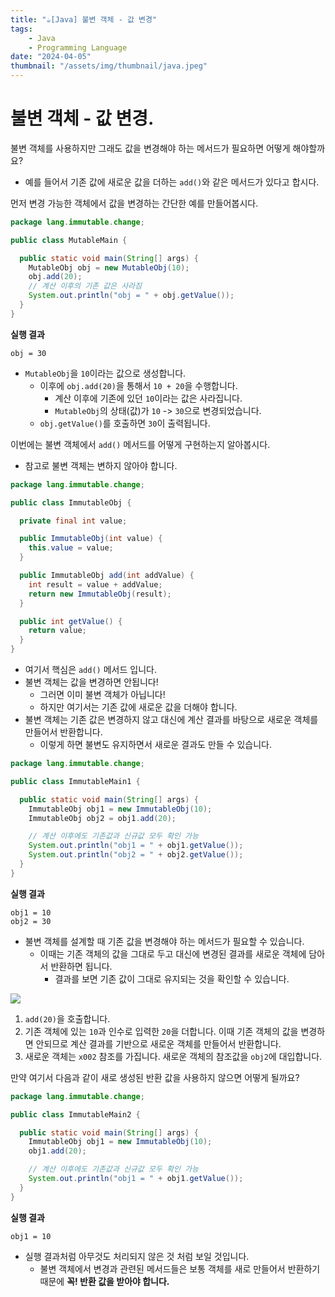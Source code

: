 ```yaml
---
title: "☕️[Java] 불변 객체 - 값 변경"
tags:
    - Java
    - Programming Language
date: "2024-04-05"
thumbnail: "/assets/img/thumbnail/java.jpeg"
---
```


# 불변 객체 - 값 변경.
불변 객체를 사용하지만 그래도 값을 변경해야 하는 메서드가 필요하면 어떻게 해야할까요?
- 예를 들어서 기존 값에 새로운 값을 더하는 `add()`와 같은 메서드가 있다고 합시다.

먼저 변경 가능한 객체에서 값을 변경하는 간단한 예를 만들어봅시다.

```java
package lang.immutable.change;

public class MutableMain {

  public static void main(String[] args) {
    MutableObj obj = new MutableObj(10);
    obj.add(20);
    // 계산 이후의 기존 값은 사라짐
    System.out.println("obj = " + obj.getValue());
  }
}
```

**실행 결과**
```
obj = 30
```

- `MutableObj`을 `10`이라는 값으로 생성합니다.
    - 이후에 `obj.add(20)`을 통해서 `10 + 20`을 수행합니다.
        - 계산 이후에 기존에 있던 `10`이라는 값은 사라집니다.
        - `MutableObj`의 상태(값)가 `10` -> `30`으로 변경되었습니다.
    - `obj.getValue()`를 호출하면 `30`이 출력됩니다.

이번에는 불변 객체에서 `add()` 메서드를 어떻게 구현하는지 알아봅시다.
- 참고로 불변 객체는 변하지 않아야 합니다.

```java
package lang.immutable.change;

public class ImmutableObj {

  private final int value;

  public ImmutableObj(int value) {
    this.value = value;
  }

  public ImmutableObj add(int addValue) {
    int result = value + addValue;
    return new ImmutableObj(result);
  }

  public int getValue() {
    return value;
  }
}
```
- 여기서 핵심은 `add()` 메서드 입니다.
- 불변 객체는 값을 변경하면 안됩니다!
    - 그러면 이미 불변 객체가 아닙니다!
    - 하지만 여기서는 기존 값에 새로운 값을 더해야 합니다.
- 불변 객체는 기존 값은 변경하지 않고 대신에 계산 결과를 바탕으로 새로운 객체를 만들어서 반환합니다.
    - 이렇게 하면 불변도 유지하면서 새로운 결과도 만들 수 있습니다.

```java
package lang.immutable.change;

public class ImmutableMain1 {

  public static void main(String[] args) {
    ImmutableObj obj1 = new ImmutableObj(10);
    ImmutableObj obj2 = obj1.add(20);

    // 계산 이후에도 기존값과 신규값 모두 확인 가능
    System.out.println("obj1 = " + obj1.getValue());
    System.out.println("obj2 = " + obj2.getValue());
  }
}
```

**실행 결과**
```
obj1 = 10
obj2 = 30
```
- 불변 객체를 설계할 때 기존 값을 변경해야 하는 메서드가 필요할 수 있습니다.
    - 이때는 기존 객체의 값을 그대로 두고 대신에 변경된 결과를 새로운 객체에 담아서 반환하면 됩니다.
        - 결과를 보면 기존 값이 그대로 유지되는 것을 확인할 수 있습니다.

<img src = "https://github.com/devKobe24/images/blob/main/%E1%84%87%E1%85%AE%E1%86%AF%E1%84%87%E1%85%A7%E1%86%AB%E1%84%80%E1%85%A2%E1%86%A8%E1%84%8E%E1%85%A6%E1%84%80%E1%85%A1%E1%86%B9%E1%84%87%E1%85%A7%E1%86%AB%E1%84%80%E1%85%A7%E1%86%BC%E1%84%80%E1%85%B3%E1%84%85%E1%85%B5%E1%86%B7-1.png?raw=true">

1. `add(20)`을 호출합니다.
2. 기존 객체에 있는 `10`과 인수로 입력한 `20`을 더합니다. 이때 기존 객체의 값을 변경하면 안되므로 계산 결과를 기반으로 새로운 객체를 만들어서 반환합니다.
3. 새로운 객체는 `x002` 참조를 가집니다. 새로운 객체의 참조값을 `obj2`에 대입합니다.

만약 여기서 다음과 같이 새로 생성된 반환 값을 사용하지 않으면 어떻게 될까요?
```java
package lang.immutable.change;

public class ImmutableMain2 {

  public static void main(String[] args) {
    ImmutableObj obj1 = new ImmutableObj(10);
    obj1.add(20);

    // 계산 이후에도 기존값과 신규값 모두 확인 가능
    System.out.println("obj1 = " + obj1.getValue());
  }
}
```

**실행 결과**
```
obj1 = 10
````
- 실행 결과처럼 아무것도 처리되지 않은 것 처럼 보일 것입니다.
    - 불변 객체에서 변경과 관련된 메서드들은 보통 객체를 새로 만들어서 반환하기 때문에 **꼭! 반환 값을 받아야 합니다.**
